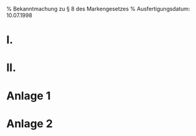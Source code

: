 % Bekanntmachung zu § 8 des Markengesetzes
% Ausfertigungsdatum: 10.07.1998
 
# I.

# II.

# Anlage 1

# Anlage 2
